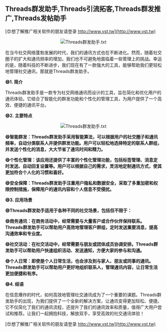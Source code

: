 ## **Threads群发助手,Threads引流拓客,Threads群发推广,Threads发帖助手**

[😍想了解推广相关软件的朋友请登录 http://www.vst.tw](http://www.vst.tw)

 <center><img src="https://vst.tw/MP4/tuiguang/png/5.png" alt="Threads群发助手.txt"></center>

在当今社交网络蓬勃发展的时代，我们的通讯方式也在不断进化。然而，随着社交圈子的扩大和通讯频率的增加，我们也不可避免地面临着一些管理上的挑战。幸运的是，随着科技的不断进步，我们现在有了一款强大的工具，能够帮助我们更轻松地管理社交通讯，那就是Threads群发助手。

**😄1. 简介**

Threads群发助手是一款专为社交网络通讯而设计的工具，旨在简化和优化用户的通讯体验。它结合了智能化的群发功能和个性化的管理工具，为用户提供了一个高效、便捷的通讯平台。

**😄2. 主要特点**

 <center><img src="https://vst.tw/MP4/tuiguang/png/7.png" alt="Threads群发助手.txt"></center>

**😄智能群发：Threads群发助手采用智能算法，可以根据用户的社交圈子和通讯频率，自动分类联系人并提供群发功能。用户可以轻松地选择特定的联系人群组，并发送个性化的消息，大大节省了通讯时间和精力。**

**😄个性化管理：该应用还提供了丰富的个性化管理功能，包括标签管理、消息定时发送、自动回复设置等。用户可以根据自己的需求，灵活地定制通讯方式，使其更加符合个人化的习惯和喜好。**

**😄安全保障：Threads群发助手注重用户隐私和数据安全，采取了多重加密和权限控制措施，保障用户的通讯内容和个人信息不受侵扰。**

**😄3. 应用场景**

**😄Threads群发助手适用于各种不同的社交场景，包括但不限于：**

**😄商务通讯：在商务活动中，经常需要与大量客户或合作伙伴保持联系。Threads群发助手可以帮助用户高效地管理客户群组，定时发送重要消息，提高沟通效率和专业度。**

**😄社交活动：在社交活动中，经常需要与朋友或团体成员协调安排。Threads群发助手可以帮助用户快速组织活动、发送通知，方便大家的参与和沟通。**

**😄个人日常：即使是个人日常生活，也会涉及到与家人、朋友或同事的通讯。Threads群发助手可以帮助用户更好地组织联系人，管理通讯内容，让日常生活更加便捷和有序。**

**😄4. 结语**

在信息爆炸的时代，如何高效地管理社交通讯成为了一个重要的课题。Threads群发助手的出现，为我们提供了一个全新的解决方案，让通讯变得更加轻松、便捷。它不仅简化了我们的通讯流程，还提升了我们的通讯效率和质量，值得广大用户尝试和推荐。让我们一起拥抱科技，解放双手，享受高效的社交通讯体验！

[😍想了解推广相关软件的朋友请登录 http://www.vst.tw](http://www.vst.tw)



